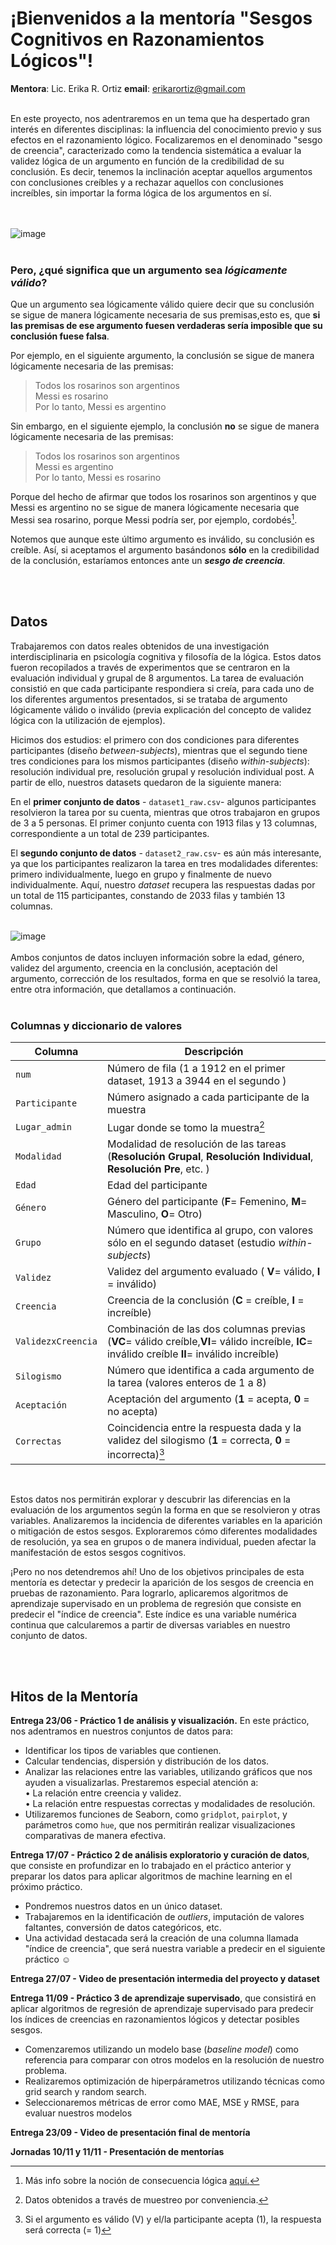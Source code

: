 # ¡Bienvenidos a la mentoría "Sesgos Cognitivos en Razonamientos Lógicos"! 

**Mentora**: Lic. Erika R. Ortiz
**email**: erikarortiz@gmail.com 


<br>
En este proyecto, nos adentraremos en un tema que ha despertado gran interés en diferentes disciplinas: la influencia del conocimiento previo y sus efectos en el razonamiento lógico. Focalizaremos en el denominado "sesgo de creencia", caracterizado como la tendencia sistemática a evaluar la validez lógica de un argumento en función de la credibilidad de su conclusión. Es decir, tenemos la inclinación aceptar aquellos argumentos con conclusiones creíbles y a rechazar aquellos con conclusiones increíbles, sin importar la forma lógica de los argumentos en sí. <br>
<br></br>

![image](https://github.com/Erika-Ortiz/sesgos_diplodatos/assets/103912003/d754096e-013f-46ef-8e21-a65f6b682ca6)
<br></br>
### **Pero, ¿qué significa que un argumento sea *lógicamente válido*?**

Que un argumento sea lógicamente válido quiere decir que su conclusión se sigue de manera lógicamente necesaria de sus premisas,esto es, que **si las premisas de ese argumento fuesen verdaderas sería imposible que su conclusión fuese falsa**.

Por ejemplo, en el siguiente argumento, la conclusión se sigue de manera lógicamente necesaria de las premisas:

> Todos los rosarinos son argentinos <br>
> Messi es rosarino <br>
> Por lo tanto, Messi es argentino <br>

Sin embargo, en el siguiente ejemplo, la conclusión **no** se sigue de manera lógicamente necesaria de las premisas:

> Todos los rosarinos son argentinos <br>
> Messi es argentino <br>
> Por lo tanto, Messi es rosarino<br>

Porque del hecho de afirmar que todos los rosarinos son argentinos y que Messi es
argentino no se sigue de manera lógicamente necesaria que Messi sea rosarino, porque
Messi podría ser, por ejemplo, cordobés[^1].

Notemos que aunque este último argumento es inválido, su conclusión es creíble. Así, si aceptamos el argumento basándonos **sólo** en la credibilidad de la conclusión, estaríamos entonces ante un ***sesgo de creencia***. 

[^1]: Más info sobre la noción de consecuencia lógica [aquí.](https://es.wikipedia.org/wiki/Consecuencia_l%C3%B3gica)

<br></br>
## Datos 

Trabajaremos con datos reales obtenidos de una investigación interdisciplinaria en psicología cognitiva y filosofía de la lógica. Estos datos fueron recopilados a través de experimentos que se centraron en la evaluación individual y grupal de 8 argumentos. La tarea de evaluación consistió en que cada participante respondiera si creía, para cada uno de los diferentes argumentos presentados, si se trataba de argumento lógicamente válido o inválido (previa explicación del concepto de validez lógica con la utilización de ejemplos). 

Hicimos dos estudios: el primero con dos condiciones para diferentes participantes (diseño *between-subjects*), mientras que el segundo tiene tres condiciones para los mismos participantes (diseño *within-subjects*): resolución individual pre, resolución grupal y resolución individual post. A partir de ello, nuestros datasets quedaron de la siguiente manera: 


En el **primer conjunto de datos** - `dataset1_raw.csv`- algunos participantes resolvieron la tarea por su cuenta, mientras que otros trabajaron en grupos de 3 a 5 personas. El primer conjunto cuenta con 1913 filas y 13 columnas, correspondiente a un total de 239 participantes.


El **segundo conjunto de datos**  - `dataset2_raw.csv`- es aún más interesante, ya que los participantes realizaron la tarea en tres modalidades diferentes: primero individualmente, luego en grupo y finalmente de nuevo individualmente. Aquí, nuestro *dataset* recupera las respuestas dadas por un total de 115 participantes, constando de 2033 filas y también 13 columnas.<br></br>

![image](https://github.com/Erika-Ortiz/sesgos_diplodatos/assets/103912003/6e5af968-34ab-43ca-b333-08ab1ae40d15)
<br></br>
Ambos conjuntos de datos incluyen información sobre la edad, género, validez del argumento, creencia en la conclusión, aceptación del argumento, corrección de los resultados, forma en que se resolvió la tarea, entre otra información, que detallamos a continuación.
<br></br>
### Columnas y diccionario de valores

| Columna | Descripción | 
| ----------- | ----------- |
| `num` | Número de fila (1 a 1912 en el primer dataset, 1913 a 3944 en el segundo ) |
| `Participante` | Número asignado a cada participante de la muestra |
| `Lugar_admin` | Lugar donde se tomo la muestra[^2] |
| `Modalidad` | Modalidad de resolución de las tareas (**Resolución Grupal**, **Resolución Individual**, **Resolución Pre**, etc. ) |
| `Edad` | Edad del participante |
| `Género` | Género del participante (**F**= Femenino, **M**= Masculino, **O**= Otro) |
| `Grupo` | Número que identifica al grupo, con valores sólo en el segundo dataset (estudio *within-subjects*)|
| `Validez` | Validez del argumento evaluado ( **V**= válido, **I** = inválido) |
| `Creencia` | Creencia de la conclusión (**C** = creíble, **I** = increíble) |
| `ValidezxCreencia` | Combinación de las dos columnas previas (**VC**= válido creíble,**VI**= válido increíble, **IC**= inválido creíble **II**= inválido increíble) |
| `Silogismo` | Número que identifica a cada argumento de la tarea (valores enteros de 1 a 8) |
| `Aceptación` | Aceptación del argumento (**1** = acepta, **0** = no acepta) |
| `Correctas` | Coincidencia entre la respuesta dada y la validez del silogismo (**1** = correcta, **0** = incorrecta)[^3]|
<br>

[^2]: Datos obtenidos a través de muestreo por conveniencia. 
[^3]: Si el argumento es válido (V) y el/la participante acepta (1), la respuesta será correcta (= 1) 

Estos datos nos permitirán explorar y descubrir las diferencias en la evaluación de los argumentos según la forma en que se resolvieron y otras variables. Analizaremos la incidencia de diferentes variables en la aparición o mitigación de estos sesgos. Exploraremos cómo diferentes modalidades de resolución, ya sea en grupos o de manera individual, pueden afectar la manifestación de estos sesgos cognitivos. 

¡Pero no nos detendremos ahí! Uno de los objetivos principales de esta mentoría es detectar y predecir la aparición de los sesgos de creencia en pruebas de razonamiento. Para lograrlo, aplicaremos algoritmos de aprendizaje supervisado en un problema de regresión que consiste en predecir el "índice de creencia". Este índice es una variable numérica continua que calcularemos a partir de diversas variables en nuestro conjunto de datos.

<br></br>
## Hitos de la Mentoría


**Entrega 23/06 - Práctico 1 de análisis y visualización.**  En este práctico, nos adentramos en nuestros conjuntos de datos para:

- Identificar los tipos de variables que contienen.
- Calcular tendencias, dispersión y distribución de los datos.
- Analizar las relaciones entre las variables, utilizando gráficos que nos ayuden a visualizarlas.
Prestaremos especial atención a:<br>
	• La relación entre creencia y validez.<br>
	• La relación entre respuestas correctas y modalidades de resolución.<br>
- Utilizaremos funciones de Seaborn, como `gridplot`, `pairplot`, y parámetros como `hue`, que nos permitirán realizar visualizaciones comparativas de manera efectiva.

**Entrega 17/07 - Práctico 2 de análisis exploratorio y curación de datos**, que consiste en profundizar en lo trabajado en el práctico anterior y preparar los datos para aplicar algoritmos de machine learning en el próximo práctico.
- Pondremos nuestros datos en un único dataset.
- Trabajaremos en la identificación de *outliers*, imputación de valores faltantes, conversión de datos categóricos, etc.
- Una actividad destacada será la creación de una columna llamada "índice de creencia", que será nuestra variable a predecir en el siguiente práctico ☺

**Entrega 27/07 - Video de presentación intermedia del proyecto y dataset**<br>

**Entrega 11/09 - Práctico 3 de aprendizaje supervisado**, que consistirá en aplicar algoritmos de regresión de aprendizaje supervisado para predecir los índices de creencias en razonamientos lógicos y detectar posibles sesgos.
- Comenzaremos utilizando un modelo base (*baseline model*) como referencia para comparar con otros modelos en la resolución de nuestro problema.
- Realizaremos optimización de hiperpárametros utilizando técnicas como grid search y random search.
- Seleccionaremos métricas de error como MAE, MSE y RMSE, para evaluar nuestros modelos <br>

**Entrega 23/09 - Video de presentación final de mentoría**<br>

**Jornadas 10/11 y 11/11 - Presentación de mentorías**<br>

